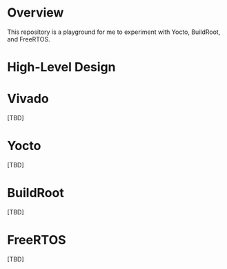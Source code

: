 # Overview

This repository is a playground for me to experiment with Yocto, BuildRoot, and FreeRTOS.

# High-Level Design

# Vivado

[TBD]

# Yocto

[TBD]

# BuildRoot

[TBD]

# FreeRTOS

[TBD]
